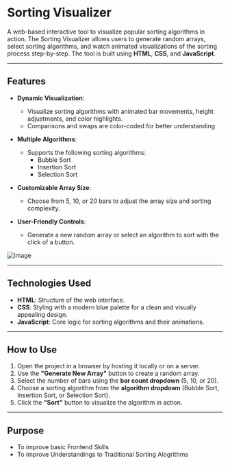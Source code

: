 # Sorting Visualizer

A web-based interactive tool to visualize popular sorting algorithms in action. The Sorting Visualizer allows users to generate random arrays, select sorting algorithms, and watch animated visualizations of the sorting process step-by-step. The tool is built using **HTML**, **CSS**, and **JavaScript**.

---

## Features

- **Dynamic Visualization**: 
  - Visualize sorting algorithms with animated bar movements, height adjustments, and color highlights.
  - Comparisons and swaps are color-coded for better understanding

- **Multiple Algorithms**: 
  - Supports the following sorting algorithms:
    - Bubble Sort
    - Insertion Sort
    - Selection Sort

- **Customizable Array Size**: 
  - Choose from 5, 10, or 20 bars to adjust the array size and sorting complexity.

- **User-Friendly Controls**: 
  - Generate a new random array or select an algorithm to sort with the click of a button.

![image](https://github.com/user-attachments/assets/10bb19cc-0cb1-4518-ad3b-0c4fd71e8a2d)

---

## Technologies Used

- **HTML**: Structure of the web interface.
- **CSS**: Styling with a modern blue palette for a clean and visually appealing design.
- **JavaScript**: Core logic for sorting algorithms and their animations.

---

## How to Use

1. Open the project in a browser by hosting it locally or on a server.
2. Use the **"Generate New Array"** button to create a random array.
3. Select the number of bars using the **bar count dropdown** (5, 10, or 20).
4. Choose a sorting algorithm from the **algorithm dropdown** (Bubble Sort, Insertion Sort, or Selection Sort).
5. Click the **"Sort"** button to visualize the algorithm in action.

---
## Purpose
- To improve basic Frontend Skills
- To improve Understandings to Traditional Sorting Alogrithms



